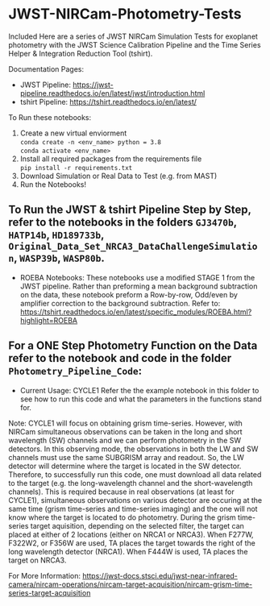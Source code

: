 # JWST-NIRCam-Photometry-Tests

Included Here are a series of JWST NIRCam Simulation Tests for exoplanet photometry with the JWST Science Calibration Pipeline and the Time Series Helper & Integration Reduction Tool (tshirt). 

Documentation Pages: 
- JWST Pipeline: https://jwst-pipeline.readthedocs.io/en/latest/jwst/introduction.html 
- tshirt Pipeline: https://tshirt.readthedocs.io/en/latest/

To Run these notebooks:
1. Create a new virtual enviorment \
  `conda create -n <env_name> python = 3.8` \
  `conda activate <env_name>`
2. Install all required packages from the requirements file \
  `pip install -r requirements.txt`
3. Download Simulation or Real Data to Test (e.g. from MAST)
4. Run the Notebooks!

## To Run the JWST & tshirt Pipeline Step by Step, refer to the notebooks in the folders `GJ3470b`, `HATP14b`, `HD189733b`, `Original_Data_Set_NRCA3_DataChallengeSimulation`, `WASP39b`, `WASP80b`. 
- ROEBA Notebooks: These notebooks use a modified STAGE 1 from the JWST pipeline. Rather than preforming a mean background subtraction on the data, these notebook preform a Row-by-row, Odd/even by amplifier correction to the background subtraction. Refer to: https://tshirt.readthedocs.io/en/latest/specific_modules/ROEBA.html?highlight=ROEBA

## For a ONE Step Photometry Function on the Data refer to the notebook and code in the folder `Photometry_Pipeline_Code`:
- Current Usage: CYCLE1 
Refer the the example notebook in this folder to see how to run this code and what the parameters in the functions stand for. 

Note: CYCLE1 will focus on obtaining grism time-series. However, with NIRCam simultaneous observations can be taken in the long and short wavelength (SW) channels and we can perform photometry in the SW detectors. In this observing mode, the observations in both the LW and SW channels must use the same SUBGRISM array and readout. So, the LW detector will determine where the target is located in the SW detector. Therefore, to successfully run this code, one must download all data related to the target (e.g. the long-wavelength channel and the short-wavelength channels). This is required because in real observations (at least for CYCLE1), simultaneous observations on various detector are occuring at the same time (grism time-series and time-series imaging) and the one will not know where the target is located to do photometry. During the grism time-series target aquisition, depending on the selected filter, the target can placed at either of 2 locations (either on NRCA1 or NRCA3). When F277W, F322W2, or F356W are used, TA places the target towards the right of the long wavelength detector (NRCA1). When F444W is used, TA places the target on NRCA3. 

For More Information: https://jwst-docs.stsci.edu/jwst-near-infrared-camera/nircam-operations/nircam-target-acquisition/nircam-grism-time-series-target-acquisition
